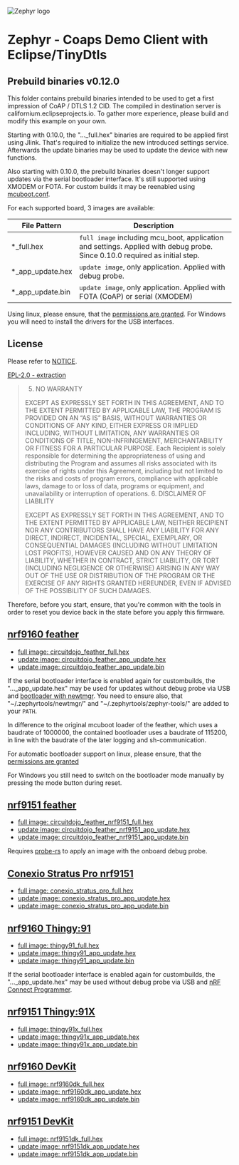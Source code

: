 ![Zephyr logo](https://github.com/zephyrproject-rtos/zephyr/raw/main/doc/_static/images/kite.png)

# Zephyr - Coaps Demo Client with Eclipse/TinyDtls

## Prebuild binaries v0.12.0

This folder contains prebuild binaries intended to be used to get a first impression of CoAP / DTLS 1.2 CID. The compiled in destination server is californium.eclipseprojects.io. To gather more experience, please build and modify this example on your own.

Starting with 0.10.0, the "..._full.hex" binaries are required to be applied first using Jlink. That's required to initialize the new introduced settings service. Afterwards the update binaries may be used to update the device with new functions. 

Also starting with 0.10.0, the prebuild binaries doesn't longer support updates via the serial bootloader interface. It's still supported using XMODEM or FOTA. For custom builds it may be reenabled using [mcuboot.conf](../../../raw/main/child_image/mcuboot.conf). 

For each supported board, 3 images are available:

| File Pattern | Description |
| - | - |
| \*_full.hex | `full image` including mcu_boot, application and settings. Applied with debug probe. Since 0.10.0 required as initial step. |
| \*_app_update.hex | `update image`, only application. Applied with debug probe. |
| \*_app_update.bin | `update image`, only application. Applied with FOTA (CoAP) or serial (XMODEM) |

Using linux, please ensure, that the [permissions are granted](../extras/udev-rules/README.md).
For Windows you will need to install the drivers for the USB interfaces.

## License

Please refer to [NOTICE](../NOTICE.md).

[EPL-2.0 - extraction](https://www.eclipse.org/legal/epl-2.0/)


> 5. NO WARRANTY
> 
> EXCEPT AS EXPRESSLY SET FORTH IN THIS AGREEMENT, AND TO THE EXTENT PERMITTED BY APPLICABLE LAW, THE PROGRAM IS PROVIDED ON AN “AS IS” BASIS, WITHOUT WARRANTIES OR CONDITIONS OF ANY KIND, EITHER EXPRESS OR IMPLIED INCLUDING, WITHOUT LIMITATION, ANY WARRANTIES OR CONDITIONS OF TITLE, NON-INFRINGEMENT, MERCHANTABILITY OR FITNESS FOR A PARTICULAR PURPOSE. Each Recipient is solely responsible for determining the appropriateness of using and distributing the Program and assumes all risks associated with its exercise of rights under this Agreement, including but not limited to the risks and costs of program errors, compliance with applicable laws, damage to or loss of data, programs or equipment, and unavailability or interruption of operations.
> 6. DISCLAIMER OF LIABILITY
> 
> EXCEPT AS EXPRESSLY SET FORTH IN THIS AGREEMENT, AND TO THE EXTENT PERMITTED BY APPLICABLE LAW, NEITHER RECIPIENT NOR ANY CONTRIBUTORS SHALL HAVE ANY LIABILITY FOR ANY DIRECT, INDIRECT, INCIDENTAL, SPECIAL, EXEMPLARY, OR CONSEQUENTIAL DAMAGES (INCLUDING WITHOUT LIMITATION LOST PROFITS), HOWEVER CAUSED AND ON ANY THEORY OF LIABILITY, WHETHER IN CONTRACT, STRICT LIABILITY, OR TORT (INCLUDING NEGLIGENCE OR OTHERWISE) ARISING IN ANY WAY OUT OF THE USE OR DISTRIBUTION OF THE PROGRAM OR THE EXERCISE OF ANY RIGHTS GRANTED HEREUNDER, EVEN IF ADVISED OF THE POSSIBILITY OF SUCH DAMAGES. 

Therefore, before you start, ensure, that you're common with the tools in order to reset you device back in the state before you apply this firmware.

## [nrf9160 feather](https://www.circuitdojo.com/products/nrf9160-feather)

- [full image: circuitdojo_feather_full.hex](../../../raw/main/prebuild/circuitdojo_feather_full.hex)
- [update image: circuitdojo_feather_app_update.hex](../../../raw/main/prebuild/circuitdojo_feather_app_update.hex)
- [update image: circuitdojo_feather_app_update.bin](../../../raw/main/prebuild/circuitdojo_feather_app_update.bin)

If the serial bootloader interface is enabled again for custombuilds, the "..._app_update.hex" may be used for updates without debug probe via USB and [bootloader with newtmgr](https://docs.jaredwolff.com/nrf9160-programming-and-debugging.html#bootloader-use). You need to ensure also, that "\~/.zephyrtools/newtmgr/" and "\~/.zephyrtools/zephyr-tools/" are added to your `PATH`.

In difference to the original mcuboot loader of the feather, which uses a baudrate of 1000000, the contained bootloader uses a baudrate of 115200, in line with the baudrate of the later logging and sh-communication.
 
For automatic bootloader support on linux, please ensure, that the [permissions are granted](../extras/udev-rules/README.md)

For Windows you still need to switch on the bootloader mode manually by pressing the mode button during reset. 

## [nrf9151 feather](https://www.circuitdojo.com/products/nrf9151-feather)

- [full image: circuitdojo_feather_nrf9151_full.hex](../../../raw/main/prebuild/circuitdojo_feather_nrf9151_full.hex)
- [update image: circuitdojo_feather_nrf9151_app_update.hex](../../../raw/main/prebuild/circuitdojo_feather_nrf9151_app_update.hex)
- [update image: circuitdojo_feather_nrf9151_app_update.bin](../../../raw/main/prebuild/circuitdojo_feather_nrf9151_app_update.bin)

Requires [probe-rs](../extras/README.md#flashing-new-boards-with-ocd-support) to apply an image with the onboard debug probe. 

## [Conexio Stratus Pro nrf9151](https://conexiotech.com/conexio-stratus-pro-nrf9151/)

- [full image: conexio_stratus_pro_full.hex](../../../raw/main/prebuild/conexio_stratus_pro_full.hex)
- [update image: conexio_stratus_pro_app_update.hex](../../../raw/main/prebuild/conexio_stratus_pro_app_update.hex)
- [update image: conexio_stratus_pro_app_update.bin](../../../raw/main/prebuild/conexio_stratus_pro_app_update.bin)

## [nrf9160 Thingy:91](https://www.nordicsemi.com/Products/Development-hardware/Nordic-Thingy-91)

- [full image: thingy91_full.hex](../../../raw/main/prebuild/thingy91_full.hex)
- [update image: thingy91_app_update.hex](../../../raw/main/prebuild/thingy91_app_update.hex)
- [update image: thingy91_app_update.bin](../../../raw/main/prebuild/thingy91_app_update.bin)

If the serial bootloader interface is enabled again for custombuilds, the "..._app_update.hex" may be used without debug probe via USB and [nRF Connect Programmer](https://docs.nordicsemi.com/bundle/nrf-connect-programmer/page/index.html).

## [nrf9151 Thingy:91X](https://www.nordicsemi.com/Products/Development-hardware/Nordic-Thingy-91-X)

- [full image: thingy91x_full.hex](../../../raw/main/prebuild/thingy91x_full.hex)
- [update image: thingy91x_app_update.hex](../../../raw/main/prebuild/thingy91x_app_update.hex)
- [update image: thingy91x_app_update.bin](../../../raw/main/prebuild/thingy91x_app_update.bin)

## [nrf9160 DevKit](https://www.nordicsemi.com/Products/Development-hardware/nrf9160-dk)

- [full image: nrf9160dk_full.hex](../../../raw/main/prebuild/nrf9160dk_full.hex)
- [update image: nrf9160dk_app_update.hex](../../../raw/main/prebuild/nrf9160dk_app_update.hex)
- [update image: nrf9160dk_app_update.bin](../../../raw/main/prebuild/nrf9160dk_app_update.bin)

## [nrf9151 DevKit](https://www.nordicsemi.com/Products/Development-hardware/nrf9151-dk)

- [full image: nrf9151dk_full.hex](../../../raw/main/prebuild/nrf9151dk_full.hex)
- [update image: nrf9151dk_app_update.hex](../../../raw/main/prebuild/nrf9151dk_app_update.hex)
- [update image: nrf9151dk_app_update.bin](../../../raw/main/prebuild/nrf9151dk_app_update.bin)

